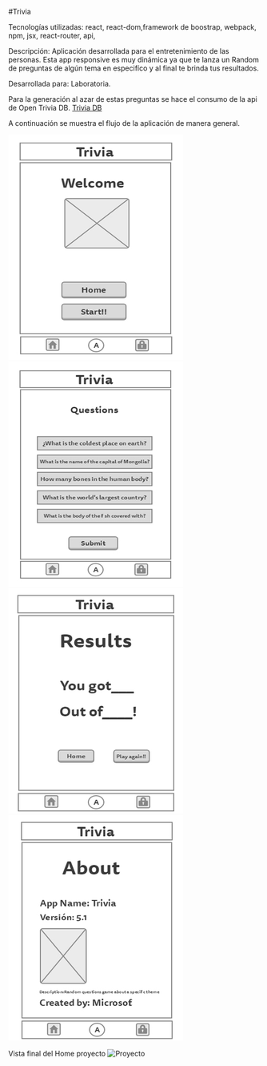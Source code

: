 #Trivia

Tecnologías utilizadas: react, react-dom,framework de boostrap, webpack, npm, jsx, react-router,
api,

Descripción: Aplicación desarrollada para el entretenimiento de las personas.
Esta app responsive es muy dinámica ya que te lanza un Random de preguntas
de algún tema en especifíco y al final te brinda tus resultados.

Desarrollada para: Laboratoria.

Para la generación al azar de estas preguntas se hace el consumo de la api de
Open Trivia DB. [Trivia DB](https://opentdb.com/api_config.php)

A continuación se muestra el flujo de la aplicación de manera general.

![Home](./assets/images/Home.jpg)
![Questions](./assets/images/Questions.jpg)
![Results](./assets/images/Results.jpg)
![About](./assets/images/About.jpg)

Vista final del Home proyecto
![Proyecto](./assets/images/screenshot.jpg)
